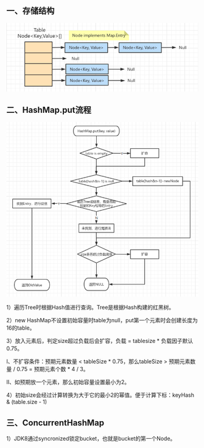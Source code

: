 ## 一、存储结构

![image-20220317142949582](../../src/main/resources/picture/image-20220317142949582.png)

## 二、HashMap.put流程

![image-20220317103026325](../../src/main/resources/picture/image-20220317103026325.png)

1）遍历Tree时根据Hash值进行查询。Tree是根据Hash构建的红黑树。

2）new HashMap不设置初始容量时table为null，put第一个元素时会创建长度为16的table。

3）放入元素后，判定size超过负载后会扩容，负载 = tablesize * 负载因子默认0.75。

I、不扩容条件：预期元素数量 < tableSize * 0.75，那么tableSize > 预期元素数量 / 0.75 = 预期元素个数 * 4 / 3。

II、如预期放一个元素，那么初始容量设置最小为2。

4）初始size会经过计算转换为大于它的最小2的幂值。便于计算下标：keyHash & (table.size - 1)

## 三、ConcurrentHashMap

1）JDK8通过syncronized锁定bucket，也就是bucket的第一个Node。